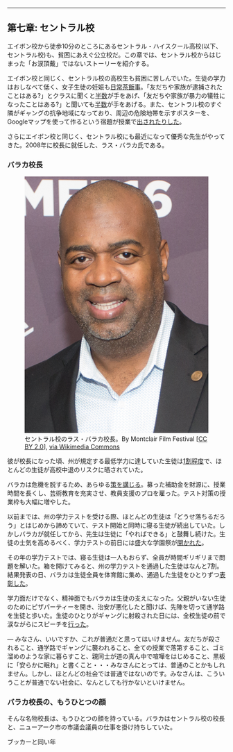 <hr id="chapter-7" />

## 第七章: セントラル校

エイボン校から徒歩10分のところにあるセントラル・ハイスクール高校(以下、セントラル校)も、貧困にあえぐ公立校だ。この章では、セントラル校からはじまった「お涙頂戴」ではないストーリーを紹介する。

エイボン校と同じく、セントラル校の高校生も貧困に苦しんでいた。生徒の学力はおしなべて低く、女子生徒の妊娠も[日常茶飯事](#SD55giSK)。「友だちや家族が逮捕されたことはある?」とクラスに聞くと[半数](#fQwddWYg)が手をあげ、「友だちや家族が暴力の犠牲になったことはある?」と聞いても[半数](#fQwddWYg)が手をあげる。また、セントラル校のすぐ隣がギャングの抗争地域になっており、周辺の危険地帯を示すポスターを、Googleマップを使って作るという宿題が授業で[出されたりした](#SD55giSK)。

さらにエイボン校と同じく、セントラル校にも最近になって優秀な先生がやってきた。2008年に校長に就任した、ラス・バラカ氏である。

### バラカ校長

<p><figure>
  <img src="the-prize-draft-images/ras-baraka.jpg" />
  <figcaption>
    セントラル校のラス・バラカ校長。By Montclair Film Festival [<a href="http://creativecommons.org/licenses/by/2.0">CC BY 2.0</a>], <a href="https://commons.wikimedia.org/wiki/File%3ARas_J._Baraka.jpg">via Wikimedia Commons</a>
  </figcaption>
</figure></p>

彼が校長になった頃、州が規定する最低学力に達していた生徒は[1割程度](#HVdR3uz8)で、ほとんどの生徒が高校中退のリスクに晒されていた。

バラカは危機を脱するため、あらゆる[策を講じる](#kmJmSyh7)。募った補助金を財源に、授業時間を長くし、芸術教育を充実させ、教員支援のプロを雇った。テスト対策の授業枠も大幅に増やした。

以前までは、州の学力テストを受ける際、ほとんどの生徒は「どうせ落ちるだろう」とはじめから諦めていて、テスト開始と同時に寝る生徒が続出していた。しかしバラカが就任してから、先生は生徒に「やればできる」と鼓舞し続けた。生徒の士気を高めるべく、学力テストの前日には盛大な学園祭が[開かれた](#kmJmSyh7)。

その年の学力テストでは、寝る生徒は一人もおらず、全員が時間ギリギリまで問題を解いた。箱を開けてみると、州の学力テストを通過した生徒はなんと7割。結果発表の日、バラカは生徒全員を体育館に集め、通過した生徒をひとりずつ[表彰した](#kmJmSyh7)。

学力面だけでなく、精神面でもバラカは生徒の支えになった。父親がいない生徒のためにピザパーティーを開き、治安が悪化したと聞けば、先陣を切って通学路を生徒と歩いた。生徒のひとりがギャングに射殺された日には、全校生徒の前で涙ながらにスピーチを[行った](#IIbwBP46)。

— みなさん、いいですか、これが普通だと思ってはいけません。友だちが殺されること、通学路でギャングに襲われること、全ての授業で落第すること、ゴミ溜めのような家に暮らすこと、親同士が道の真ん中で喧嘩をはじめること、黒板に「安らかに眠れ」と書くこと・・・みなさんにとっては、普通のことかもしれません。しかし、ほとんどの社会では普通ではないのです。みなさんは、こういうことが普通でない社会に、なんとしても行かないといけません。

### バラカ校長の、もうひとつの顔

そんな名物校長は、もうひとつの顔を持っている。バラカはセントラル校の校長と、ニューアーク市の市議会議員の仕事を掛け持ちしていた。

ブッカーと同い年
